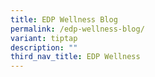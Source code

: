 ```yaml
---
title: EDP Wellness Blog
permalink: /edp-wellness-blog/
variant: tiptap
description: ""
third_nav_title: EDP Wellness
---
```

